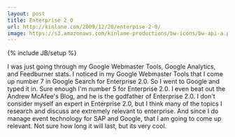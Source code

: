 ```yaml
---
layout: post
title: Enterprise 2 0
url: http://kinlane.com/2009/12/20/enterpise-2-0/
image: https://s3.amazonaws.com/kinlane-productions/bw-icons/bw-api-a.png
---
```

{% include JB/setup %}
I was just going through my Google Webmaster Tools, Google Analytics, and Feedburner stats. I noticed in my Google Webmaster Tools that I come up number 7 in Google Search for Enterprise 2.0. So I went to Google and typed it in.
Sure enough I'm number 5 for Enterprise 2.0. I even beat out the Andrew McAfee's Blog, and he is the godfather of Enterprise 2.0.
I don't consider myself an expert in Enterprise 2.0, but I think many of the topics I research and discuss are extremely relevant to enterprise. And since I do manage event technology for SAP and Google, that I am going to come up relevant.
Not sure how long it will last, but its very cool.
